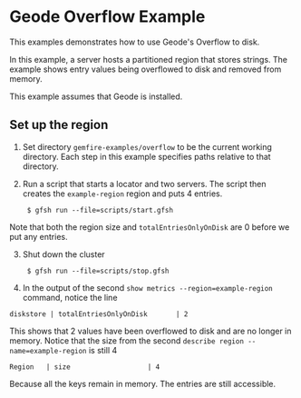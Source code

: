 <!--
  ~ Copyright (c) VMware, Inc. 2022. All rights reserved.
  ~ SPDX-License-Identifier: Apache-2.0
  -->
<!--
Licensed to the Apache Software Foundation (ASF) under one or more
contributor license agreements.  See the NOTICE file distributed with
this work for additional information regarding copyright ownership.
The ASF licenses this file to You under the Apache License, Version 2.0
(the "License"); you may not use this file except in compliance with
the License.  You may obtain a copy of the License at

     http://www.apache.org/licenses/LICENSE-2.0

Unless required by applicable law or agreed to in writing, software
distributed under the License is distributed on an "AS IS" BASIS,
WITHOUT WARRANTIES OR CONDITIONS OF ANY KIND, either express or implied.
See the License for the specific language governing permissions and
limitations under the License.
-->

# Geode Overflow Example

This examples demonstrates how to use Geode's Overflow to disk.

In this example, a server hosts a partitioned region that stores strings. 
The example shows entry values being overflowed to disk and removed from memory.

This example assumes that Geode is installed.

## Set up the region
1. Set directory ```gemfire-examples/overflow``` to be the
current working directory.
Each step in this example specifies paths relative to that directory.

2. Run a script that starts a locator and two servers. The script
then creates the ```example-region``` region and puts 4 entries.

        $ gfsh run --file=scripts/start.gfsh
        
Note that both the region size and `totalEntriesOnlyOnDisk` are 0 before we put any entries.

3. Shut down the cluster

        $ gfsh run --file=scripts/stop.gfsh
        
4. In the output of the second `show metrics --region=example-region` command, notice the line
 
`diskstore | totalEntriesOnlyOnDisk       | 2`

This shows that 2 values have been overflowed to disk and are no longer in memory.
Notice that the size from the second `describe region --name=example-region`
is still 4 

`Region   | size                   | 4`

Because all the keys remain in memory.
The entries are still accessible.



